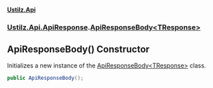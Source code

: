 #### [Ustilz.Api](index.md 'index')
### [Ustilz.Api.ApiResponse](Ustilz.Api.ApiResponse.md 'Ustilz.Api.ApiResponse').[ApiResponseBody&lt;TResponse&gt;](Ustilz.Api.ApiResponse.ApiResponseBody_TResponse_.md 'Ustilz.Api.ApiResponse.ApiResponseBody<TResponse>')

## ApiResponseBody() Constructor

Initializes a new instance of the [ApiResponseBody&lt;TResponse&gt;](Ustilz.Api.ApiResponse.ApiResponseBody_TResponse_.md 'Ustilz.Api.ApiResponse.ApiResponseBody<TResponse>') class.

```csharp
public ApiResponseBody();
```